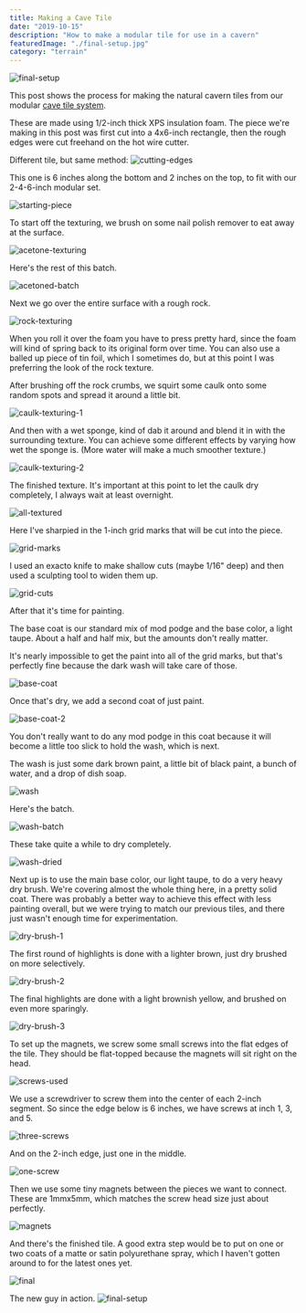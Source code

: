 ```yaml
---
title: Making a Cave Tile
date: "2019-10-15"
description: "How to make a modular tile for use in a cavern"
featuredImage: "./final-setup.jpg"
category: "terrain"
---
```


![final-setup](final-setup.jpg)

This post shows the process for making the natural cavern tiles from our modular [cave tile system](../cave-tile-system/).

These are made using 1/2-inch thick XPS insulation foam. The piece we're making in this post was first cut into a 4x6-inch rectangle, then the rough edges were cut freehand on the hot wire cutter.

Different tile, but same method:
![cutting-edges](cutting-edges.jpg)

This one is 6 inches along the bottom and 2 inches on the top, to fit with our 2-4-6-inch modular set.

![starting-piece](starting-piece.jpg)

To start off the texturing, we brush on some nail polish remover to eat away at the surface.

![acetone-texturing](acetone-texturing.jpg)

Here's the rest of this batch.

![acetoned-batch](acetoned-batch.jpg)

Next we go over the entire surface with a rough rock.

![rock-texturing](rock-texturing.jpg)

When you roll it over the foam you have to press pretty hard, since the foam will kind of spring back to its original form over time. You can also use a balled up piece of tin foil, which I sometimes do, but at this point I was preferring the look of the rock texture.

After brushing off the rock crumbs, we squirt some caulk onto some random spots and spread it around a little bit.

![caulk-texturing-1](caulk-texturing-1.jpg)

And then with a wet sponge, kind of dab it around and blend it in with the surrounding texture. You can achieve some different effects by varying how wet the sponge is. (More water will make a much smoother texture.)

![caulk-texturing-2](caulk-texturing-2.jpg)

The finished texture. It's important at this point to let the caulk dry completely, I always wait at least overnight.

![all-textured](all-textured.jpg)

Here I've sharpied in the 1-inch grid marks that will be cut into the piece.

![grid-marks](grid-marks.jpg)

I used an exacto knife to make shallow cuts (maybe 1/16" deep) and then used a sculpting tool to widen them up.

![grid-cuts](grid-cuts.jpg)

After that it's time for painting.

The base coat is our standard mix of mod podge and the base color, a light taupe. About a half and half mix, but the amounts don't really matter.

It's nearly impossible to get the paint into all of the grid marks, but that's perfectly fine because the dark wash will take care of those.

![base-coat](base-coat.jpg)

Once that's dry, we add a second coat of just paint.

![base-coat-2](base-coat-2.jpg)

You don't really want to do any mod podge in this coat because it will become a little too slick to hold the wash, which is next.

The wash is just some dark brown paint, a little bit of black paint, a bunch of water, and a drop of dish soap.

![wash](wash.jpg)

Here's the batch.

![wash-batch](wash-batch.jpg)

These take quite a while to dry completely.

![wash-dried](wash-dried.jpg)

Next up is to use the main base color, our light taupe, to do a very heavy dry brush. We're covering almost the whole thing here, in a pretty solid coat. There was probably a better way to achieve this effect with less painting overall, but we were trying to match our previous tiles, and there just wasn't enough time for experimentation.

![dry-brush-1](dry-brush-1.jpg)

The first round of highlights is done with a lighter brown, just dry brushed on more selectively.

![dry-brush-2](dry-brush-2.jpg)

The final highlights are done with a light brownish yellow, and brushed on even more sparingly.

![dry-brush-3](dry-brush-3.jpg)

To set up the magnets, we screw some small screws into the flat edges of the tile. They should be flat-topped because the magnets will sit right on the head.

![screws-used](screws-used.jpg)

We use a screwdriver to screw them into the center of each 2-inch segment. So since the edge below is 6 inches, we have screws at inch 1, 3, and 5.

![three-screws](three-screws.jpg)

And on the 2-inch edge, just one in the middle.

![one-screw](one-screw.jpg)

Then we use some tiny magnets between the pieces we want to connect. These are 1mmx5mm, which matches the screw head size just about perfectly.

![magnets](magnets.jpg)

And there's the finished tile. A good extra step would be to put on one or two coats of a matte or satin polyurethane spray, which I haven't gotten around to for the latest ones yet.

![final](final.jpg)

The new guy in action.
![final-setup](final-setup.jpg)
